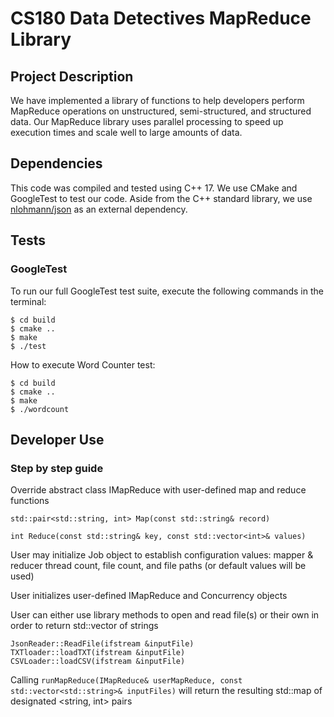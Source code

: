 # CS180 Data Detectives MapReduce Library

## Project Description

We have implemented a library of functions to help developers perform MapReduce
operations on unstructured, semi-structured, and structured data. Our MapReduce
library uses parallel processing to speed up execution times and scale well to
large amounts of data.

## Dependencies

This code was compiled and tested using C++ 17. We use CMake and GoogleTest to
test our code. Aside from the C++ standard library, we use
[nlohmann/json](https://github.com/nlohmann/json) as an external dependency.

## Tests

### GoogleTest

To run our full GoogleTest test suite, execute the following commands in the
terminal:

```
$ cd build
$ cmake ..
$ make
$ ./test
```

How to execute Word Counter test:

```
$ cd build
$ cmake ..
$ make
$ ./wordcount
```

## Developer Use

### Step by step guide

Override abstract class IMapReduce with user-defined map and reduce functions

```
std::pair<std::string, int> Map(const std::string& record)

int Reduce(const std::string& key, const std::vector<int>& values)
```

User may initialize Job object to establish configuration values:
mapper & reducer thread count, file count, and file paths
(or default values will be used)

User initializes user-defined IMapReduce and Concurrency objects

User can either use library methods to open and read file(s) or their own in order to return std::vector of strings

```
JsonReader::ReadFile(ifstream &inputFile)
TXTloader::loadTXT(ifstream &inputFile)
CSVLoader::loadCSV(ifstream &inputFile)
```

Calling `runMapReduce(IMapReduce& userMapReduce, const std::vector<std::string>& inputFiles)` will return the resulting std::map of designated <string, int> pairs

